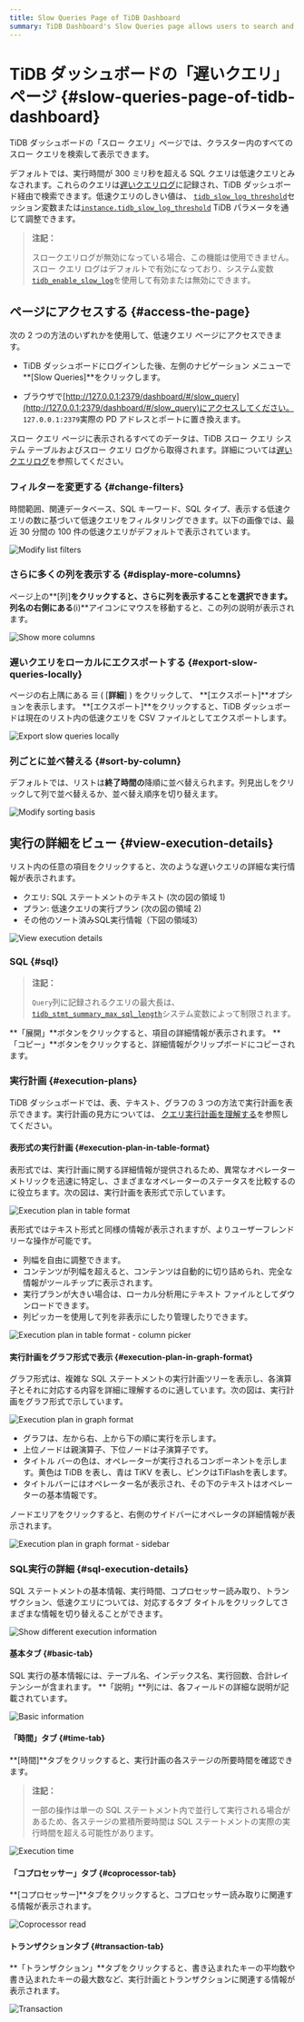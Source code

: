 ```yaml
---
title: Slow Queries Page of TiDB Dashboard
summary: TiDB Dashboard's Slow Queries page allows users to search and view slow queries in the cluster. Queries with an execution time over 300 milliseconds are considered slow. Users can adjust the threshold and access the page through the dashboard or a browser. They can also change filters, display more columns, export queries, and view execution details.
---
```


# TiDB ダッシュボードの「遅いクエリ」ページ {#slow-queries-page-of-tidb-dashboard}

TiDB ダッシュボードの「スロー クエリ」ページでは、クラスター内のすべてのスロー クエリを検索して表示できます。

デフォルトでは、実行時間が 300 ミリ秒を超える SQL クエリは低速クエリとみなされます。これらのクエリは[遅いクエリログ](/identify-slow-queries.md)に記録され、TiDB ダッシュボード経由で検索できます。低速クエリのしきい値は、 [`tidb_slow_log_threshold`](/system-variables.md#tidb_slow_log_threshold)セッション変数または[`instance.tidb_slow_log_threshold`](/tidb-configuration-file.md#tidb_slow_log_threshold) TiDB パラメータを通じて調整できます。

> **注記：**
>
> スロークエリログが無効になっている場合、この機能は使用できません。スロー クエリ ログはデフォルトで有効になっており、システム変数[`tidb_enable_slow_log`](/system-variables.md#tidb_enable_slow_log)を使用して有効または無効にできます。

## ページにアクセスする {#access-the-page}

次の 2 つの方法のいずれかを使用して、低速クエリ ページにアクセスできます。

-   TiDB ダッシュボードにログインした後、左側のナビゲーション メニューで**[Slow Queries]**をクリックします。

-   ブラウザで[http://127.0.0.1:2379/dashboard/#/slow_query](http://127.0.0.1:2379/dashboard/#/slow_query)にアクセスしてください。 `127.0.0.1:2379`実際の PD アドレスとポートに置き換えます。

スロー クエリ ページに表示されるすべてのデータは、TiDB スロー クエリ システム テーブルおよびスロー クエリ ログから取得されます。詳細については[遅いクエリログ](/identify-slow-queries.md)を参照してください。

### フィルターを変更する {#change-filters}

時間範囲、関連データベース、SQL キーワード、SQL タイプ、表示する低速クエリの数に基づいて低速クエリをフィルタリングできます。以下の画像では、最近 30 分間の 100 件の低速クエリがデフォルトで表示されています。

![Modify list filters](https://download.pingcap.com/images/docs/dashboard/dashboard-slow-queries-list1-v620.png)

### さらに多くの列を表示する {#display-more-columns}

ページ上の**[列]**をクリックすると、さらに列を表示することを選択できます。列名の右側にある**(i)**アイコンにマウスを移動すると、この列の説明が表示されます。

![Show more columns](https://download.pingcap.com/images/docs/dashboard/dashboard-slow-queries-list2-v620.png)

### 遅いクエリをローカルにエクスポートする {#export-slow-queries-locally}

ページの右上隅にある ☰ ( [**詳細**] ) をクリックして、 **[エクスポート]**オプションを表示します。 **[エクスポート]**をクリックすると、TiDB ダッシュボードは現在のリスト内の低速クエリを CSV ファイルとしてエクスポートします。

![Export slow queries locally](https://download.pingcap.com/images/docs/dashboard/dashboard-slow-queries-export-v651.png)

### 列ごとに並べ替える {#sort-by-column}

デフォルトでは、リストは**終了時間の**降順に並べ替えられます。列見出しをクリックして列で並べ替えるか、並べ替え順序を切り替えます。

![Modify sorting basis](https://download.pingcap.com/images/docs/dashboard/dashboard-slow-queries-list3-v620.png)

## 実行の詳細をビュー {#view-execution-details}

リスト内の任意の項目をクリックすると、次のような遅いクエリの詳細な実行情報が表示されます。

-   クエリ: SQL ステートメントのテキスト (次の図の領域 1)
-   プラン: 低速クエリの実行プラン (次の図の領域 2)
-   その他のソート済みSQL実行情報（下図の領域3）

![View execution details](https://download.pingcap.com/images/docs/dashboard/dashboard-slow-queries-detail1-v620.png)

### SQL {#sql}

> **注記：**
>
> `Query`列に記録されるクエリの最大長は、 [`tidb_stmt_summary_max_sql_length`](/system-variables.md#tidb_stmt_summary_max_sql_length-new-in-v40)システム変数によって制限されます。

**「展開」**ボタンをクリックすると、項目の詳細情報が表示されます。 **「コピー」**ボタンをクリックすると、詳細情報がクリップボードにコピーされます。

### 実行計画 {#execution-plans}

TiDB ダッシュボードでは、表、テキスト、グラフの 3 つの方法で実行計画を表示できます。実行計画の見方については、 [クエリ実行計画を理解する](/explain-overview.md)を参照してください。

#### 表形式の実行計画 {#execution-plan-in-table-format}

表形式では、実行計画に関する詳細情報が提供されるため、異常なオペレーター メトリックを迅速に特定し、さまざまなオペレーターのステータスを比較するのに役立ちます。次の図は、実行計画を表形式で示しています。

![Execution plan in table format](https://download.pingcap.com/images/docs/dashboard/dashboard-table-plan.png)

表形式ではテキスト形式と同様の情報が表示されますが、よりユーザーフレンドリーな操作が可能です。

-   列幅を自由に調整できます。
-   コンテンツが列幅を超えると、コンテンツは自動的に切り詰められ、完全な情報がツールチップに表示されます。
-   実行プランが大きい場合は、ローカル分析用にテキスト ファイルとしてダウンロードできます。
-   列ピッカーを使用して列を非表示にしたり管理したりできます。

![Execution plan in table format - column picker](https://download.pingcap.com/images/docs/dashboard/dashboard-table-plan-columnpicker.png)

#### 実行計画をグラフ形式で表示 {#execution-plan-in-graph-format}

グラフ形式は、複雑な SQL ステートメントの実行計画ツリーを表示し、各演算子とそれに対応する内容を詳細に理解するのに適しています。次の図は、実行計画をグラフ形式で示しています。

![Execution plan in graph format](https://download.pingcap.com/images/docs/dashboard/dashboard-visual-plan-2.png)

-   グラフは、左から右、上から下の順に実行を示します。
-   上位ノードは親演算子、下位ノードは子演算子です。
-   タイトル バーの色は、オペレーターが実行されるコンポーネントを示します。黄色は TiDB を表し、青は TiKV を表し、ピンクはTiFlashを表します。
-   タイトルバーにはオペレーター名が表示され、その下のテキストはオペレーターの基本情報です。

ノードエリアをクリックすると、右側のサイドバーにオペレータの詳細情報が表示されます。

![Execution plan in graph format - sidebar](https://download.pingcap.com/images/docs/dashboard/dashboard-visual-plan-popup.png)

### SQL実行の詳細 {#sql-execution-details}

SQL ステートメントの基本情報、実行時間、コプロセッサー読み取り、トランザクション、低速クエリについては、対応するタブ タイトルをクリックしてさまざまな情報を切り替えることができます。

![Show different execution information](https://download.pingcap.com/images/docs/dashboard/dashboard-slow-queries-detail2-v620.png)

#### 基本タブ {#basic-tab}

SQL 実行の基本情報には、テーブル名、インデックス名、実行回数、合計レイテンシーが含まれます。 **「説明」**列には、各フィールドの詳細な説明が記載されています。

![Basic information](https://download.pingcap.com/images/docs/dashboard/dashboard-slow-queries-detail-plans-basic.png)

#### 「時間」タブ {#time-tab}

**[時間]**タブをクリックすると、実行計画の各ステージの所要時間を確認できます。

> **注記：**
>
> 一部の操作は単一の SQL ステートメント内で並行して実行される場合があるため、各ステージの累積所要時間は SQL ステートメントの実際の実行時間を超える可能性があります。

![Execution time](https://download.pingcap.com/images/docs/dashboard/dashboard-slow-queries-detail-plans-time.png)

#### 「コプロセッサー」タブ {#coprocessor-tab}

**[コプロセッサー]**タブをクリックすると、コプロセッサー読み取りに関連する情報が表示されます。

![Coprocessor read](https://download.pingcap.com/images/docs/dashboard/dashboard-slow-queries-detail-plans-cop-read.png)

#### トランザクションタブ {#transaction-tab}

**「トランザクション」**タブをクリックすると、書き込まれたキーの平均数や書き込まれたキーの最大数など、実行計画とトランザクションに関連する情報が表示されます。

![Transaction](https://download.pingcap.com/images/docs/dashboard/dashboard-slow-queries-detail-plans-transaction.png)
